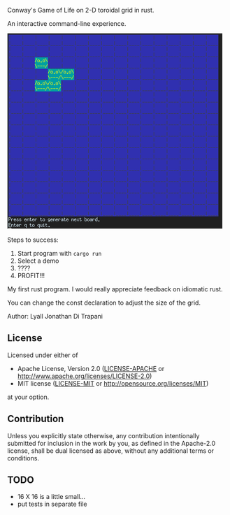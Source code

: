 Conway's Game of Life on 2-D toroidal grid in rust.

An interactive command-line experience.

![glider.png](glider.png)

Steps to success:

1. Start program with `cargo run`
2. Select a demo
3. ????
4. PROFIT!!!

My first rust program.  I would really appreciate feedback on idiomatic rust.

You can change the const declaration to adjust the size of the grid.

Author: Lyall Jonathan Di Trapani


License
-------

Licensed under either of

 * Apache License, Version 2.0
   ([LICENSE-APACHE](LICENSE-APACHE) or http://www.apache.org/licenses/LICENSE-2.0)
 * MIT license ([LICENSE-MIT](LICENSE-MIT) or http://opensource.org/licenses/MIT)

at your option.


Contribution
------------

Unless you explicitly state otherwise, any contribution intentionally submitted
for inclusion in the work by you, as defined in the Apache-2.0 license, shall
be dual licensed as above, without any additional terms or conditions.


TODO
----

- 16 X 16 is a little small...
- put tests in separate file
